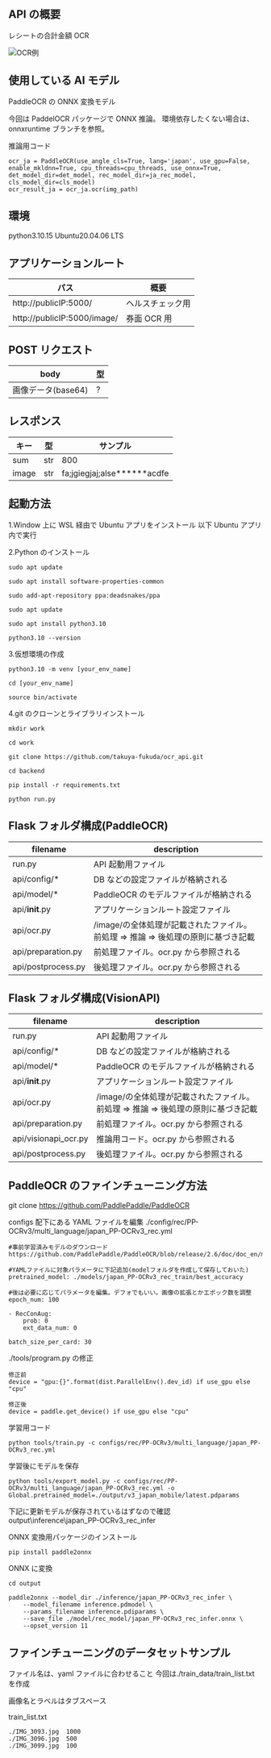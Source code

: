 ## API の概要

レシートの合計金額 OCR

![OCR例](./image.jpg)

## 使用している AI モデル

PaddleOCR の ONNX 変換モデル

今回は PaddelOCR パッケージで ONNX 推論。
環境依存したくない場合は、onnxruntime ブランチを参照。

推論用コード

```
ocr_ja = PaddleOCR(use_angle_cls=True, lang='japan', use_gpu=False, enable_mkldnn=True, cpu_threads=cpu_threads, use_onnx=True, det_model_dir=det_model, rec_model_dir=ja_rec_model, cls_model_dir=cls_model)
ocr_result_ja = ocr_ja.ocr(img_path)
```

## 環境

python3.10.15
Ubuntu20.04.06 LTS

## アプリケーションルート

| パス                        | 概要             |
| --------------------------- | ---------------- |
| http://publicIP:5000/       | ヘルスチェック用 |
| http://publicIP:5000/image/ | 券面 OCR 用      |

## POST リクエスト

| body               | 型  |
| ------------------ | --- |
| 画像データ(base64) | ?   |

## レスポンス

| キー  | 型  | サンプル                      |
| ----- | --- | ----------------------------- |
| sum   | str | 800                           |
| image | str | fa;jgiegjaj;alse**\*\***acdfe |

## 起動方法

1.Window 上に WSL 経由で Ubuntu アプリをインストール
以下 Ubuntu アプリ内で実行

2.Python のインストール

```
sudo apt update

sudo apt install software-properties-common

sudo add-apt-repository ppa:deadsnakes/ppa

sudo apt update

sudo apt install python3.10

python3.10 --version
```

3.仮想環境の作成

```
python3.10 -m venv [your_env_name]

cd [your_env_name]

source bin/activate
```

4.git のクローンとライブラリインストール

```
mkdir work

cd work

git clone https://github.com/takuya-fukuda/ocr_api.git

cd backend

pip install -r requirements.txt

python run.py
```

## Flask フォルダ構成(PaddleOCR)

| filename           | description                                                                     |
| ------------------ | ------------------------------------------------------------------------------- |
| run.py             | API 起動用ファイル                                                              |
| api/config/\*      | DB などの設定ファイルが格納される                                               |
| api/model/\*       | PaddleOCR のモデルファイルが格納される                                          |
| api/**init**.py    | アプリケーションルート設定ファイル                                              |
| api/ocr.py         | /image/の全体処理が記載されたファイル。前処理 ⇒ 推論 ⇒ 後処理の原則に基づき記載 |
| api/preparation.py | 前処理ファイル。ocr.py から参照される                                           |
| api/postprocess.py | 後処理ファイル。ocr.py から参照される                                           |

## Flask フォルダ構成(VisionAPI)

| filename             | description                                                                     |
| -------------------- | ------------------------------------------------------------------------------- |
| run.py               | API 起動用ファイル                                                              |
| api/config/\*        | DB などの設定ファイルが格納される                                               |
| api/model/\*         | PaddleOCR のモデルファイルが格納される                                          |
| api/**init**.py      | アプリケーションルート設定ファイル                                              |
| api/ocr.py           | /image/の全体処理が記載されたファイル。前処理 ⇒ 推論 ⇒ 後処理の原則に基づき記載 |
| api/preparation.py   | 前処理ファイル。ocr.py から参照される                                           |
| api/visionapi_ocr.py | 推論用コード。ocr.py から参照される                                             |
| api/postprocess.py   | 後処理ファイル。ocr.py から参照される                                           |

## PaddleOCR のファインチューニング方法

git clone https://github.com/PaddlePaddle/PaddleOCR

configs 配下にある YAML ファイルを編集
./config/rec/PP-OCRv3/multi_language/japan_PP-OCRv3_rec.yml

```
#事前学習済みモデルのダウンロード
https://github.com/PaddlePaddle/PaddleOCR/blob/release/2.6/doc/doc_en/models_list_en.md

#YAMLファイルに対象パラメータに下記追加(modelフォルダを作成して保存しておいた)
pretrained_model: ./models/japan_PP-OCRv3_rec_train/best_accuracy

#後は必要に応じてパラメータを編集。デフォでもいい。画像の拡張とかエポック数を調整
epoch_num: 100

- RecConAug:
    prob: 0
    ext_data_num: 0

batch_size_per_card: 30
```

./tools/program.py の修正

```
修正前
device = "gpu:{}".format(dist.ParallelEnv().dev_id) if use_gpu else "cpu"

修正後
device = paddle.get_device() if use_gpu else "cpu"
```

学習用コード

```
python tools/train.py -c configs/rec/PP-OCRv3/multi_language/japan_PP-OCRv3_rec.yml
```

学習後にモデルを保存

```
python tools/export_model.py -c configs/rec/PP-OCRv3/multi_language/japan_PP-OCRv3_rec.yml -o Global.pretrained_model=./output/v3_japan_mobile/latest.pdparams
```

下記に更新モデルが保存されているはずなので確認
output\inference\japan_PP-OCRv3_rec_infer

ONNX 変換用パッケージのインストール

```
pip install paddle2onnx
```

ONNX に変換

```
cd output

paddle2onnx --model_dir ./inference/japan_PP-OCRv3_rec_infer \
    --model_filename inference.pdmodel \
    --params_filename inference.pdiparams \
    --save_file ./model/rec_model/japan_PP-OCRv3_rec_infer.onnx \
    --opset_version 11
```

## ファインチューニングのデータセットサンプル

ファイル名は、yaml ファイルに合わせること
今回は./train_data/train_list.txt を作成

画像名とラベルはタブスペース

train_list.txt

```
./IMG_3093.jpg	1000
./IMG_3096.jpg	500
./IMG_3099.jpg	100
```
